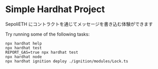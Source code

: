 # Simple Hardhat Project

SepoliETH にコントラクトを通じてメッセージを書き込む体験ができます

Try running some of the following tasks:

```shell
npx hardhat help
npx hardhat test
REPORT_GAS=true npx hardhat test
npx hardhat node
npx hardhat ignition deploy ./ignition/modules/Lock.ts
```
